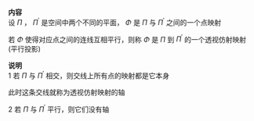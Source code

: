 **内容**  
设 $\Pi$ ， $\Pi^\prime$ 是空间中两个不同的平面， $\Phi$ 是 $\Pi$ 与 $\Pi^\prime$ 之间的一个点映射  
  
若 $\Phi$ 使得对应点之间的连线互相平行，则称 $\Phi$ 是 $\Pi$ 到 $\Pi^\prime$ 的一个透视仿射映射(平行投影)  
  
**说明**  
1 若 $\Pi$ 与 $\Pi^\prime$ 相交，则交线上所有点的映射都是它本身  
  
此时这条交线就称为透视仿射映射的轴  
  
2 若 $\Pi$ 与 $\Pi^\prime$ 平行，则它们没有轴  
